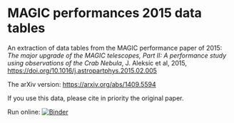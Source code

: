 # MAGIC performances 2015 data tables

An extraction of data tables from the MAGIC performance paper of 2015:
_The major upgrade of the MAGIC telescopes, Part II: A performance study using observations of the Crab Nebula_, J. Aleksíc et al, 2015, https://doi.org/10.1016/j.astropartphys.2015.02.005

The arXiv version: https://arxiv.org/abs/1409.5594

If you use this data, please cite in priority the original paper.

Run online:
[![Binder](https://mybinder.org/badge_logo.svg)](https://mybinder.org/v2/gh/vuillaut/MAGIC_performances_2015_data_tables/HEAD?labpath=figures.ipynb)